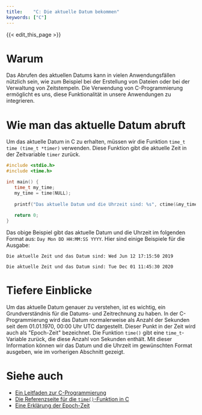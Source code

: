 ```yaml
---
title:    "C: Die aktuelle Datum bekommen"
keywords: ["C"]
---
```


{{< edit_this_page >}}

# Warum

Das Abrufen des aktuellen Datums kann in vielen Anwendungsfällen nützlich sein, wie zum Beispiel bei der Erstellung von Dateien oder bei der Verwaltung von Zeitstempeln. Die Verwendung von C-Programmierung ermöglicht es uns, diese Funktionalität in unsere Anwendungen zu integrieren.

# Wie man das aktuelle Datum abruft

Um das aktuelle Datum in C zu erhalten, müssen wir die Funktion `time_t time (time_t *timer)` verwenden. Diese Funktion gibt die aktuelle Zeit in der Zeitvariable `timer` zurück.
```C
#include <stdio.h>
#include <time.h>

int main() {
   time_t my_time;
   my_time = time(NULL);
   
   printf("Das aktuelle Datum und die Uhrzeit sind: %s", ctime(&my_time));
   
   return 0;
}
```
Das obige Beispiel gibt das aktuelle Datum und die Uhrzeit im folgenden Format aus: `Day Mon DD HH:MM:SS YYYY`. Hier sind einige Beispiele für die Ausgabe:
```
Die aktuelle Zeit und das Datum sind: Wed Jun 12 17:15:50 2019
```
```
Die aktuelle Zeit und das Datum sind: Tue Dec 01 11:45:30 2020
```

# Tiefere Einblicke

Um das aktuelle Datum genauer zu verstehen, ist es wichtig, ein Grundverständnis für die Datums- und Zeitrechnung zu haben. In der C-Programmierung wird das Datum normalerweise als Anzahl der Sekunden seit dem 01.01.1970, 00:00 Uhr UTC dargestellt. Dieser Punkt in der Zeit wird auch als "Epoch-Zeit" bezeichnet. Die Funktion `time()` gibt eine `time_t`-Variable zurück, die diese Anzahl von Sekunden enthält. Mit dieser Information können wir das Datum und die Uhrzeit im gewünschten Format ausgeben, wie im vorherigen Abschnitt gezeigt.

# Siehe auch

- [Ein Leitfaden zur C-Programmierung](https://www.tutorialspoint.com/cprogramming/index.htm)
- [Die Referenzseite für die `time()`-Funktion in C](https://www.tutorialspoint.com/c_standard_library/c_function_time.htm)
- [Eine Erklärung der Epoch-Zeit](https://de.wikipedia.org/wiki/Unixzeit)